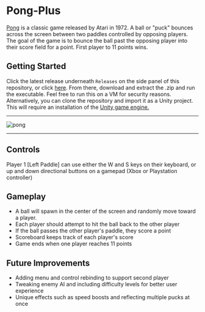 # Pong-Plus

[Pong](https://en.wikipedia.org/wiki/Pong) is a classic game released by Atari in 1972. A ball or "puck" bounces across the screen between two paddles controlled by opposing players. The goal of the game is to bounce the ball past the opposing player into their score field for a point. First player to 11 points wins. 

 ## <b>Getting Started</b>

Click the latest release underneath ```Releases``` on the side panel of this repository, or click [here](https://github.com/Megiddobyte/PongPlus/releases/tag/1.0.0). From there, download and extract the .zip and run the executable. Feel free to run this on a VM for security reasons. Alternatively, you can clone the repository and import it as a Unity project. This will require an installation of the [Unity game engine.](https://unity.com/)

---

![pong](https://github.com/Megiddobyte/PongPlus/assets/91418047/ecb71544-ef93-4b8b-9f3b-7ad73936f2c4)


---

## <b>Controls</b>

Player 1 [Left Paddle] can use either the W and S keys on their keyboard, or up and down directional buttons on a gamepad (Xbox or Playstation controller)

## <b>Gameplay</b>
+ A ball will spawn in the center of the screen and randomly move toward a player.
+ Each player should attempt to hit the ball back to the other player
+ If the ball passes the other player's paddle, they score a point
+ Scoreboard keeps track of each player's score
+ Game ends when one player reaches 11 points

## <b>Future Improvements</b>

+ Adding menu and control rebinding to support second player
+ Tweaking enemy AI and including difficulty levels for better user experience
+ Unique effects such as speed boosts and reflecting multiple pucks at once
    
